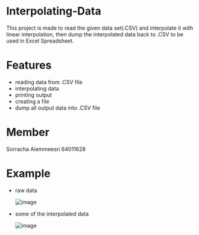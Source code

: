 # Interpolating-Data
This project is made to read the given data set(.CSV) and interpolate it with linear interpolation, then dump the interpolated data back to .CSV to be used in Excel Spreadsheet.
 
# Features
- reading data from .CSV file
- interpolating data
- printing output
- creating a file
- dump all output data into .CSV file
 
# Member
Sorracha Aiemmeesri 64011628

# Example
- raw data


  ![image](https://user-images.githubusercontent.com/90688030/146083993-17f7a878-7a37-4c3a-b18a-d6e0444ce4c3.png)

- some of the interpolated data


  ![image](https://user-images.githubusercontent.com/90688030/145694026-2c662c0e-ab75-410e-8676-117f1e88a6f5.png)
